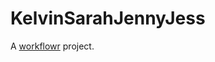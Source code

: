 # KelvinSarahJennyJess

A [workflowr][] project.

[workflowr]: https://github.com/jdblischak/workflowr
